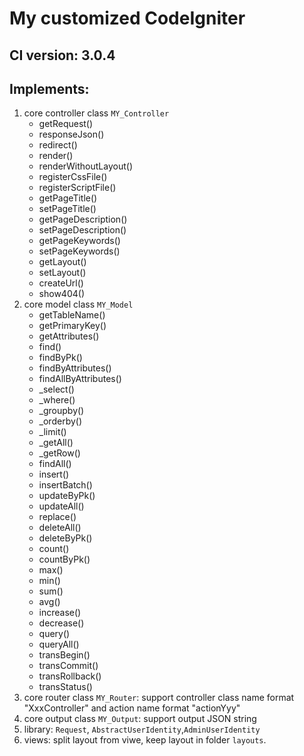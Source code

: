# My customized CodeIgniter
## CI version: 3.0.4
## Implements:
1. core controller class `MY_Controller`
	- getRequest()
	- responseJson()
	- redirect()
	- render()
	- renderWithoutLayout()
	- registerCssFile()
	- registerScriptFile()
	- getPageTitle()
	- setPageTitle()
	- getPageDescription()
	- setPageDescription()
	- getPageKeywords()
	- setPageKeywords()
	- getLayout()
	- setLayout()
	- createUrl()
	- show404()
2. core model class `MY_Model`
	- getTableName()
	- getPrimaryKey()
	- getAttributes()
	- find()
	- findByPk()
	- findByAttributes()
	- findAllByAttributes()
	- _select()
	- _where()
	- _groupby()
	- _orderby()
	- _limit()
	- _getAll()
	- _getRow()
	- findAll()
	- insert()
	- insertBatch()
	- updateByPk()
	- updateAll()
	- replace()
	- deleteAll()
	- deleteByPk()
	- count()
	- countByPk()
	- max()
	- min()
	- sum()
	- avg()
	- increase()
	- decrease()
	- query()
	- queryAll()
	- transBegin()
	- transCommit()
	- transRollback()
	- transStatus()
3. core router class `MY_Router`: support controller class name format "XxxController" and action name format "actionYyy"
4. core output class `MY_Output`: support output JSON string
5. library: `Request`, `AbstractUserIdentity`,`AdminUserIdentity`
6. views: split layout from viwe, keep layout in folder `layouts`.